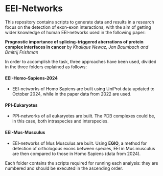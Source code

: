 # EEI-Networks
This repository contains scripts to generate data and results in a research focus on the detection of exon-exon interactions, with the aim of getting wider knowledge of human EEI-networks used in the following paper:

**Prognostic importance of splicing-triggered aberrations of protein complex interfaces in cancer** by *Khalique Newaz, Jan Baumbach and Dmitrij Frishman*

In order to accomplish the task, three approaches have been used, divided in the three folders explained as follows:

#### EEI-Homo-Sapiens-2024
+ EEI-networks of Homo Sapiens are built using UniProt data updated to October 2024, while in the paper data from 2022 are used.

#### PPI-Eukaryotes
+ PPI-networks of all eukaryotes are built. The PDB complexes could be, in this case, both intraspecies and interspecies.

#### EEI-Mus-Musculus
+ EEI-networks of Mus Musculus are built. Using **EGIO**, a method for detection of orthologous exons between species, EEI in Mus musculus are then compared to those in Homo Sapiens (data from 2024).

Each folder contains the scripts required for running each analysis: they are numbered and should be executed in the ascending order. 
